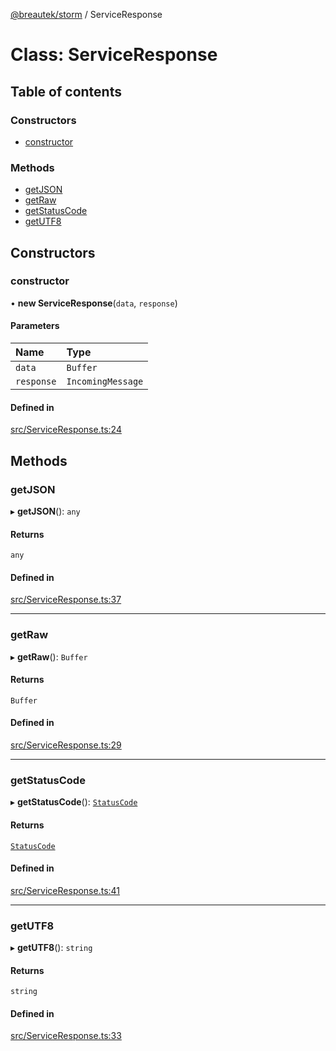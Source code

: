 [@breautek/storm](../README.md) / ServiceResponse

# Class: ServiceResponse

## Table of contents

### Constructors

- [constructor](ServiceResponse.md#constructor)

### Methods

- [getJSON](ServiceResponse.md#getjson)
- [getRaw](ServiceResponse.md#getraw)
- [getStatusCode](ServiceResponse.md#getstatuscode)
- [getUTF8](ServiceResponse.md#getutf8)

## Constructors

### constructor

• **new ServiceResponse**(`data`, `response`)

#### Parameters

| Name | Type |
| :------ | :------ |
| `data` | `Buffer` |
| `response` | `IncomingMessage` |

#### Defined in

[src/ServiceResponse.ts:24](https://github.com/breautek/storm/blob/c3ad7fa/src/ServiceResponse.ts#L24)

## Methods

### getJSON

▸ **getJSON**(): `any`

#### Returns

`any`

#### Defined in

[src/ServiceResponse.ts:37](https://github.com/breautek/storm/blob/c3ad7fa/src/ServiceResponse.ts#L37)

___

### getRaw

▸ **getRaw**(): `Buffer`

#### Returns

`Buffer`

#### Defined in

[src/ServiceResponse.ts:29](https://github.com/breautek/storm/blob/c3ad7fa/src/ServiceResponse.ts#L29)

___

### getStatusCode

▸ **getStatusCode**(): [`StatusCode`](../enums/StatusCode.md)

#### Returns

[`StatusCode`](../enums/StatusCode.md)

#### Defined in

[src/ServiceResponse.ts:41](https://github.com/breautek/storm/blob/c3ad7fa/src/ServiceResponse.ts#L41)

___

### getUTF8

▸ **getUTF8**(): `string`

#### Returns

`string`

#### Defined in

[src/ServiceResponse.ts:33](https://github.com/breautek/storm/blob/c3ad7fa/src/ServiceResponse.ts#L33)
